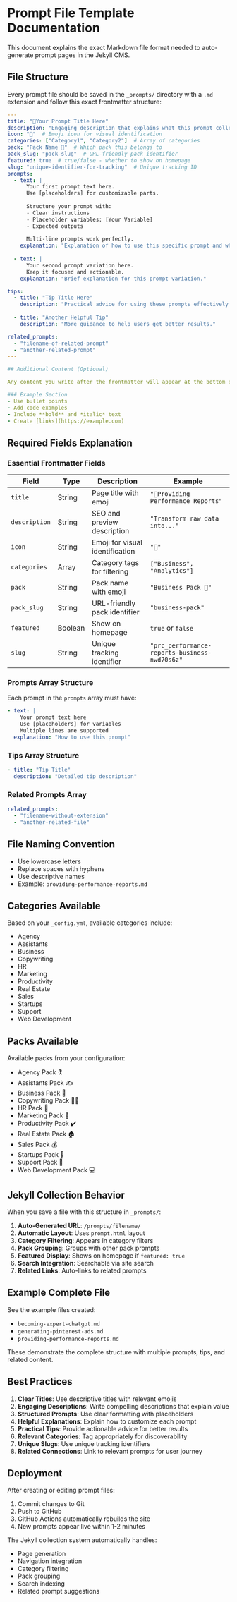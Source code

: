 # Prompt File Template Documentation

This document explains the exact Markdown file format needed to auto-generate prompt pages in the Jekyll CMS.

## File Structure

Every prompt file should be saved in the `_prompts/` directory with a `.md` extension and follow this exact frontmatter structure:

```yaml
---
title: "🔮Your Prompt Title Here"
description: "Engaging description that explains what this prompt collection does and the value it provides to users."
icon: "🔮"  # Emoji icon for visual identification
categories: ["Category1", "Category2"]  # Array of categories
pack: "Pack Name 💸"  # Which pack this belongs to
pack_slug: "pack-slug"  # URL-friendly pack identifier
featured: true  # true/false - whether to show on homepage
slug: "unique-identifier-for-tracking"  # Unique tracking ID
prompts:
  - text: |
      Your first prompt text here.
      Use [placeholders] for customizable parts.
      
      Structure your prompt with:
      - Clear instructions
      - Placeholder variables: [Your Variable]
      - Expected outputs
      
      Multi-line prompts work perfectly.
    explanation: "Explanation of how to use this specific prompt and what results to expect."
  
  - text: |
      Your second prompt variation here.
      Keep it focused and actionable.
    explanation: "Brief explanation for this prompt variation."

tips:
  - title: "Tip Title Here"
    description: "Practical advice for using these prompts effectively."
  
  - title: "Another Helpful Tip"
    description: "More guidance to help users get better results."

related_prompts:
  - "filename-of-related-prompt"
  - "another-related-prompt"
---

## Additional Content (Optional)

Any content you write after the frontmatter will appear at the bottom of the prompt page. You can use Markdown formatting here to provide additional context, examples, or detailed explanations.

### Example Section
- Use bullet points
- Add code examples
- Include **bold** and *italic* text
- Create [links](https://example.com)
```

## Required Fields Explanation

### Essential Frontmatter Fields

| Field | Type | Description | Example |
|-------|------|-------------|---------|
| `title` | String | Page title with emoji | `"🔮Providing Performance Reports"` |
| `description` | String | SEO and preview description | `"Transform raw data into..."` |
| `icon` | String | Emoji for visual identification | `"🔮"` |
| `categories` | Array | Category tags for filtering | `["Business", "Analytics"]` |
| `pack` | String | Pack name with emoji | `"Business Pack 💸"` |
| `pack_slug` | String | URL-friendly pack identifier | `"business-pack"` |
| `featured` | Boolean | Show on homepage | `true` or `false` |
| `slug` | String | Unique tracking identifier | `"prc_performance-reports-business-nwd70s6z"` |

### Prompts Array Structure

Each prompt in the `prompts` array must have:

```yaml
- text: |
    Your prompt text here
    Use [placeholders] for variables
    Multiple lines are supported
  explanation: "How to use this prompt"
```

### Tips Array Structure

```yaml
- title: "Tip Title"
  description: "Detailed tip description"
```

### Related Prompts Array

```yaml
related_prompts:
  - "filename-without-extension"
  - "another-related-file"
```

## File Naming Convention

- Use lowercase letters
- Replace spaces with hyphens
- Use descriptive names
- Example: `providing-performance-reports.md`

## Categories Available

Based on your `_config.yml`, available categories include:
- Agency
- Assistants  
- Business
- Copywriting
- HR
- Marketing
- Productivity
- Real Estate
- Sales
- Startups
- Support
- Web Development

## Packs Available

Available packs from your configuration:
- Agency Pack 🏌️
- Assistants Pack ✍️
- Business Pack 💸
- Copywriting Pack ✍🏼
- HR Pack 🤝
- Marketing Pack 🤖
- Productivity Pack ✔️
- Real Estate Pack 🏠
- Sales Pack 💰
- Startups Pack 🚀
- Support Pack 💬
- Web Development Pack 💻

## Jekyll Collection Behavior

When you save a file with this structure in `_prompts/`:

1. **Auto-Generated URL**: `/prompts/filename/`
2. **Automatic Layout**: Uses `prompt.html` layout
3. **Category Filtering**: Appears in category filters
4. **Pack Grouping**: Groups with other pack prompts
5. **Featured Display**: Shows on homepage if `featured: true`
6. **Search Integration**: Searchable via site search
7. **Related Links**: Auto-links to related prompts

## Example Complete File

See the example files created:
- `becoming-expert-chatgpt.md`
- `generating-pinterest-ads.md` 
- `providing-performance-reports.md`

These demonstrate the complete structure with multiple prompts, tips, and related content.

## Best Practices

1. **Clear Titles**: Use descriptive titles with relevant emojis
2. **Engaging Descriptions**: Write compelling descriptions that explain value
3. **Structured Prompts**: Use clear formatting with placeholders
4. **Helpful Explanations**: Explain how to customize each prompt
5. **Practical Tips**: Provide actionable advice for better results
6. **Relevant Categories**: Tag appropriately for discoverability
7. **Unique Slugs**: Use unique tracking identifiers
8. **Related Connections**: Link to relevant prompts for user journey

## Deployment

After creating or editing prompt files:

1. Commit changes to Git
2. Push to GitHub
3. GitHub Actions automatically rebuilds the site
4. New prompts appear live within 1-2 minutes

The Jekyll collection system automatically handles:
- Page generation
- Navigation integration  
- Category filtering
- Pack grouping
- Search indexing
- Related prompt suggestions

